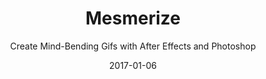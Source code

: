 ---
title: "Mesmerize"
subtitle: "Create Mind-Bending Gifs with After Effects and Photoshop"
desc: "In this class we’re going to learn about looping mesmerizing animations, the theory behind creating them, and how to create them using Adobe After Effects and Photoshop."
external_url: https://ttkb.me/mesmerize
date: "2017-01-06"
image: "img/mesmerize.png"
background_color: "#1d3322"
categories: ['Animation']
tags: ['After Effects', 'GIFs']
---